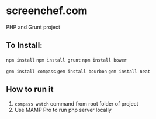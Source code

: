 # screenchef.com
PHP and Grunt project

## To Install:

``npm install``
``npm install grunt``
``npm install bower``

``gem install compass``
``gem install bourbon``
``gem install neat``


## How to run it

1. ``compass watch`` command from root folder of project
2. Use MAMP Pro to run php server locally